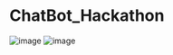 # ChatBot_Hackathon

![image](https://user-images.githubusercontent.com/110403688/194212352-33bcb545-1af2-4ada-a2bd-1b34394b34b5.png)
![image](https://user-images.githubusercontent.com/110403688/194213805-89f973f6-71c6-484c-9ad5-4e340f738a8f.png)

